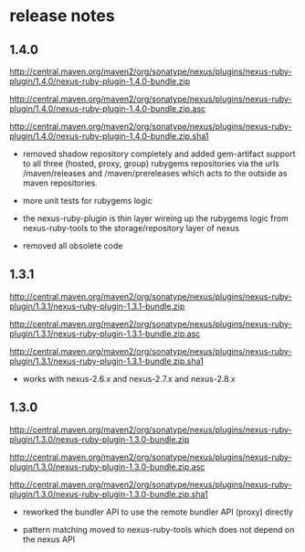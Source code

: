 # release notes #

## 1.4.0 ##

<http://central.maven.org/maven2/org/sonatype/nexus/plugins/nexus-ruby-plugin/1.4.0/nexus-ruby-plugin-1.4.0-bundle.zip>

<http://central.maven.org/maven2/org/sonatype/nexus/plugins/nexus-ruby-plugin/1.4.0/nexus-ruby-plugin-1.4.0-bundle.zip.asc>

<http://central.maven.org/maven2/org/sonatype/nexus/plugins/nexus-ruby-plugin/1.4.0/nexus-ruby-plugin-1.4.0-bundle.zip.sha1>

* removed shadow repository completely and added gem-artifact support to all three (hosted, proxy, group) rubygems repositories via the urls /maven/releases and /maven/prereleases which acts to the outside as maven repositories.

* more unit tests for rubygems logic

* the nexus-ruby-plugin is thin layer wireing up the rubygems logic from nexus-ruby-tools to the storage/repository layer of nexus

* removed all obsolete code

## 1.3.1 ##

<http://central.maven.org/maven2/org/sonatype/nexus/plugins/nexus-ruby-plugin/1.3.1/nexus-ruby-plugin-1.3.1-bundle.zip>

<http://central.maven.org/maven2/org/sonatype/nexus/plugins/nexus-ruby-plugin/1.3.1/nexus-ruby-plugin-1.3.1-bundle.zip.asc>

<http://central.maven.org/maven2/org/sonatype/nexus/plugins/nexus-ruby-plugin/1.3.1/nexus-ruby-plugin-1.3.1-bundle.zip.sha1>

* works with nexus-2.6.x and nexus-2.7.x and nexus-2.8.x

## 1.3.0 ##

<http://central.maven.org/maven2/org/sonatype/nexus/plugins/nexus-ruby-plugin/1.3.0/nexus-ruby-plugin-1.3.0-bundle.zip>

<http://central.maven.org/maven2/org/sonatype/nexus/plugins/nexus-ruby-plugin/1.3.0/nexus-ruby-plugin-1.3.0-bundle.zip.asc>

<http://central.maven.org/maven2/org/sonatype/nexus/plugins/nexus-ruby-plugin/1.3.0/nexus-ruby-plugin-1.3.0-bundle.zip.sha1>

* reworked the bundler API to use the remote bundler API (proxy) directly

* pattern matching moved to nexus-ruby-tools which does not depend on the nexus API


